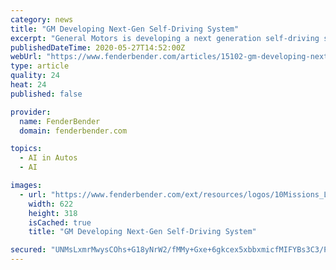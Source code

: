 ```yaml
---
category: news
title: "GM Developing Next-Gen Self-Driving System"
excerpt: "General Motors is developing a next generation self-driving system which is internally referred to as Ultra Cruise, reported CNBC. The new system would not be fully autonomous. The next-generation system has the capability to operate on city streets and has other highway enhancements such as lane changing and operating on exit ramps."
publishedDateTime: 2020-05-27T14:52:00Z
webUrl: "https://www.fenderbender.com/articles/15102-gm-developing-next-gen-self-driving-system"
type: article
quality: 24
heat: 24
published: false

provider:
  name: FenderBender
  domain: fenderbender.com

topics:
  - AI in Autos
  - AI

images:
  - url: "https://www.fenderbender.com/ext/resources/logos/10Missions_Logo_White.png"
    width: 622
    height: 318
    isCached: true
    title: "GM Developing Next-Gen Self-Driving System"

secured: "UNMsLxmrMwysCOhs+G18yNrW2/fMMy+Gxe+6gkcex5xbbxmicfMIFYBs3C3/PbgtE+hrZ6KpBsQlJgD+N7RRQd7QRqwmIj986Ew1P66GmrxV0mUx3DbvrQIfg1eBZ97QaYNtY6DIA84OlJjrm2jBJ7Bu4/hA9dVt+UEt8oiITLlkyB+WNIzfJB3YqYbr+5uDaIwPwynYXGgmlVHyjzDoEaFNBap6SHUaTTxI2iFDcj/ja/Jj/H/tcuqUsdIE3GYjveyYL0dzHewtIYlnxUaToJfsAASc1odySvhIgcqrTQGkhGWSFvTJXyIpacaPXUWL;zo6nyNV5r6wGEZ3Wx0Tv2A=="
---
```


